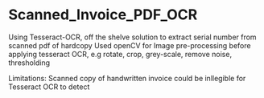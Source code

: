 # Scanned_Invoice_PDF_OCR
Using Tesseract-OCR, off the shelve solution to extract serial number from scanned pdf of hardcopy
Used openCV for Image pre-processing before applying tesseract OCR, e.g rotate, crop, grey-scale, remove noise, thresholding

Limitations: Scanned copy of handwritten invoice could be inllegible for Tesseract OCR to detect
